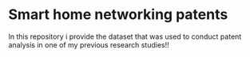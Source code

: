 # Smart home networking patents
In this repository i provide the dataset that was used to conduct patent analysis in one of my previous research studies!! 
